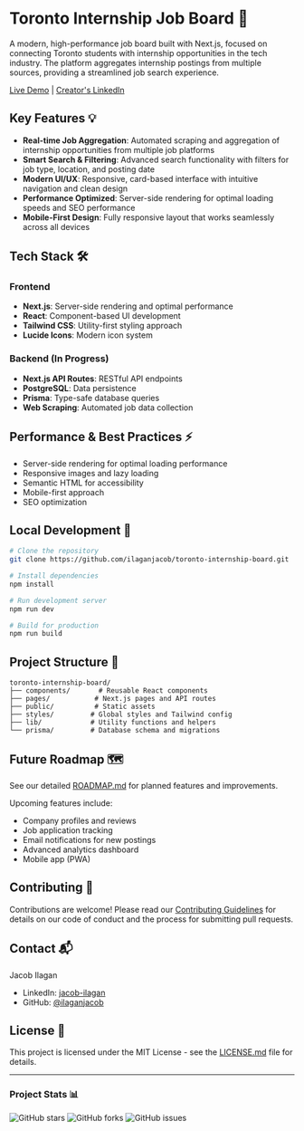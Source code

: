 # Toronto Internship Job Board 🚀

A modern, high-performance job board built with Next.js, focused on connecting Toronto students with internship opportunities in the tech industry. The platform aggregates internship postings from multiple sources, providing a streamlined job search experience.

[Live Demo](https://job-board-tau-kohl.vercel.app/) | [Creator's LinkedIn](https://linkedin.com/in/jacob-ilagan)

## Key Features 💡

- **Real-time Job Aggregation**: Automated scraping and aggregation of internship opportunities from multiple job platforms
- **Smart Search & Filtering**: Advanced search functionality with filters for job type, location, and posting date
- **Modern UI/UX**: Responsive, card-based interface with intuitive navigation and clean design
- **Performance Optimized**: Server-side rendering for optimal loading speeds and SEO performance
- **Mobile-First Design**: Fully responsive layout that works seamlessly across all devices

## Tech Stack 🛠️

### Frontend

- **Next.js**: Server-side rendering and optimal performance
- **React**: Component-based UI development
- **Tailwind CSS**: Utility-first styling approach
- **Lucide Icons**: Modern icon system

### Backend (In Progress)

- **Next.js API Routes**: RESTful API endpoints
- **PostgreSQL**: Data persistence
- **Prisma**: Type-safe database queries
- **Web Scraping**: Automated job data collection

## Performance & Best Practices ⚡

- Server-side rendering for optimal loading performance
- Responsive images and lazy loading
- Semantic HTML for accessibility
- Mobile-first approach
- SEO optimization

## Local Development 🔧

```bash
# Clone the repository
git clone https://github.com/ilaganjacob/toronto-internship-board.git

# Install dependencies
npm install

# Run development server
npm run dev

# Build for production
npm run build
```

## Project Structure 📁

```
toronto-internship-board/
├── components/       # Reusable React components
├── pages/           # Next.js pages and API routes
├── public/          # Static assets
├── styles/         # Global styles and Tailwind config
├── lib/            # Utility functions and helpers
└── prisma/         # Database schema and migrations
```

## Future Roadmap 🗺️

See our detailed [ROADMAP.md](./ROADMAP.md) for planned features and improvements.

Upcoming features include:

- Company profiles and reviews
- Job application tracking
- Email notifications for new postings
- Advanced analytics dashboard
- Mobile app (PWA)

## Contributing 🤝

Contributions are welcome! Please read our [Contributing Guidelines](CONTRIBUTING.md) for details on our code of conduct and the process for submitting pull requests.

## Contact 📬

Jacob Ilagan

- LinkedIn: [jacob-ilagan](https://linkedin.com/in/jacob-ilagan)
- GitHub: [@ilaganjacob](https://github.com/ilaganjacob)

## License 📝

This project is licensed under the MIT License - see the [LICENSE.md](LICENSE.md) file for details.

---

### Project Stats 📊

![GitHub stars](https://img.shields.io/github/stars/ilaganjacob/toronto-internship-board)
![GitHub forks](https://img.shields.io/github/forks/ilaganjacob/toronto-internship-board)
![GitHub issues](https://img.shields.io/github/issues/ilaganjacob/toronto-internship-board)
